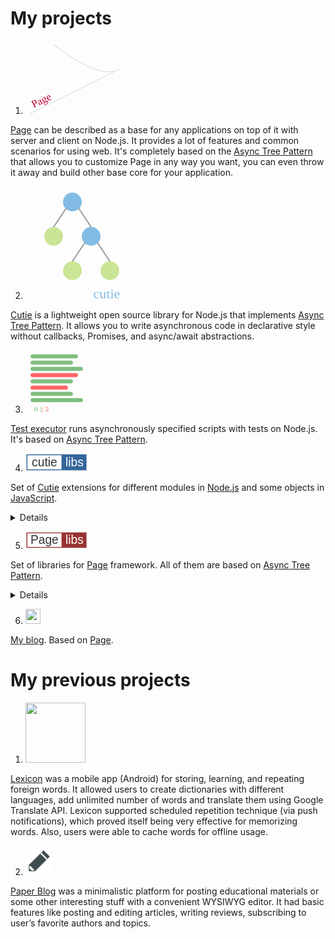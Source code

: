 # My projects

1. <img class="project-logo" class="project-logo" style="width: 150px; height: 117.4px;" src="data:image/svg+xml;base64,PHN2ZyB4bWxucz0iaHR0cDovL3d3dy53My5vcmcvMjAwMC9zdmciIHZlcnNpb249IjEuMSIgeG1s%0D%0AbnM6eGxpbms9Imh0dHA6Ly93d3cudzMub3JnLzE5OTkveGxpbmsiIHhtbG5zOnN2Z2pzPSJodHRw%0D%0AOi8vc3ZnanMuY29tL3N2Z2pzIiB3aWR0aD0iMjMwIiBoZWlnaHQ9IjE4MCI+PGRlZnMgaWQ9IlN2%0D%0AZ2pzRGVmczEwMDEiPjwvZGVmcz48c3ZnIGlkPSJTdmdqc1N2ZzEwMDIiIHdpZHRoPSIyIiBoZWln%0D%0AaHQ9IjAiIGZvY3VzYWJsZT0iZmFsc2UiIHN0eWxlPSJvdmVyZmxvdzogaGlkZGVuOyB0b3A6IC0x%0D%0AMDAlOyBsZWZ0OiAtMTAwJTsgcG9zaXRpb246IGFic29sdXRlOyBvcGFjaXR5OiAwIj48cG9seWxp%0D%0AbmUgaWQ9IlN2Z2pzUG9seWxpbmUxMDAzIiBwb2ludHM9IjAsMCI+PC9wb2x5bGluZT48cGF0aCBp%0D%0AZD0iU3ZnanNQYXRoMTAwNCIgZD0iTTEwIDMwQzEwIDMwIDEyMCAxMjAgMTcwIDkwTC01MCAyMDAg%0D%0AIj48L3BhdGg+PC9zdmc+PHBhdGggaWQ9IlN2Z2pzUGF0aDEwMDYiIGQ9Ik03MCAxMEM3MCAxMCAx%0D%0AODAgMTAwIDIzMCA3MEwxMCAxODAgIiBmaWxsPSJub25lIiBzdHJva2UtbGluZWpvaW49InJvdW5k%0D%0AIiBzdHJva2UtbGluZWNhcD0icm91bmQiIHN0cm9rZT0iI2UwZTBlMCIgc3Ryb2tlLXdpZHRoPSIy%0D%0AIj48L3BhdGg+PHRleHQgaWQ9IlN2Z2pzVGV4dDEwMDciIGZvbnQtZmFtaWx5PSJMdWNpZGEgR3Jh%0D%0AbmRlIiB4PSIzOCIgeT0iMTQ3LjEwMTU2MjUiIHRyYW5zZm9ybT0ibWF0cml4KDAuODk4Nzk0MDQ2%0D%0AMjk5MTY3LC0wLjQzODM3MTE0Njc4OTA3NzQsMC40MzgzNzExNDY3ODkwNzc0LDAuODk4Nzk0MDQ2%0D%0AMjk5MTY3LC01Ni4wODI3MjcwODE2NDI4MTUsMzguODY4MDgzMTgxODAxNDcpIiBmb250LXNpemU9%0D%0AIjI2IiB0ZXh0LWFuY2hvcj0ibWlkZGxlIiBmYW1pbHk9Ikx1Y2lkYSBHcmFuZGUiIHNpemU9IjI2%0D%0AIiBhbmNob3I9Im1pZGRsZSIgc3ZnanM6ZGF0YT0ieyZxdW90O2xlYWRpbmcmcXVvdDs6JnF1b3Q7%0D%0AMS41ZW0mcXVvdDt9Ij48dHNwYW4gaWQ9IlN2Z2pzVHNwYW4xMDA4IiBmaWxsPSIjYzQwMjMzIj5Q%0D%0AYWdlPC90c3Bhbj48L3RleHQ+PC9zdmc+">
[Page](https://github.com/Guseyn/page) can be described as a base for any applications on top of it with server and client on Node.js. It provides a lot of features and common scenarios for using web. It's completely based on the [Async Tree Pattern](https://github.com/Guseyn/async-tree-patern/blob/master/Async_Tree_Patern.pdf) that allows you to customize Page in any way you want, you can even throw it away and build other base core for your application.

2. <img class="project-logo" src="data:image/svg+xml;base64,PHN2ZyB4bWxucz0iaHR0cDovL3d3dy53My5vcmcvMjAwMC9zdmciIHZlcnNpb249IjEuMSIgeG1s%0D%0AbnM6eGxpbms9Imh0dHA6Ly93d3cudzMub3JnLzE5OTkveGxpbmsiIHhtbG5zOnN2Z2pzPSJodHRw%0D%0AOi8vc3ZnanMuY29tL3N2Z2pzIiB3aWR0aD0iMTgwIiBoZWlnaHQ9IjE4MCI+PGRlZnMgaWQ9IlN2%0D%0AZ2pzRGVmczEwMDEiPjwvZGVmcz48c3ZnIGlkPSJTdmdqc1N2ZzEwMDIiIHdpZHRoPSIyIiBoZWln%0D%0AaHQ9IjAiIGZvY3VzYWJsZT0iZmFsc2UiIHN0eWxlPSJvdmVyZmxvdzogaGlkZGVuOyB0b3A6IC0x%0D%0AMDAlOyBsZWZ0OiAtMTAwJTsgcG9zaXRpb246IGFic29sdXRlOyBvcGFjaXR5OiAwIj48cG9seWxp%0D%0AbmUgaWQ9IlN2Z2pzUG9seWxpbmUxMDAzIiBwb2ludHM9IjAsMCI+PC9wb2x5bGluZT48cGF0aCBp%0D%0AZD0iU3ZnanNQYXRoMTAwNCIgZD0iTTAgMCAiPjwvcGF0aD48L3N2Zz48Y2lyY2xlIGlkPSJTdmdq%0D%0Ac0NpcmNsZTEwMDYiIHI9IjE1IiBjeD0iNzUiIGN5PSIyNSIgZmlsbD0iIzgyYmNlNSI+PC9jaXJj%0D%0AbGU+PGxpbmUgaWQ9IlN2Z2pzTGluZTEwMDciIHgxPSI2NSIgeTE9IjM1IiB4Mj0iNDUiIHkyPSI2%0D%0ANSIgc3Ryb2tlPSIjOTk5OTk5IiBzdHJva2Utd2lkdGg9IjIiPjwvbGluZT48bGluZSBpZD0iU3Zn%0D%0AanNMaW5lMTAwOCIgeDE9Ijg1IiB5MT0iMzUiIHgyPSIxMDUiIHkyPSI2NSIgc3Ryb2tlPSIjOTk5%0D%0AOTk5IiBzdHJva2Utd2lkdGg9IjIiPjwvbGluZT48Y2lyY2xlIGlkPSJTdmdqc0NpcmNsZTEwMDki%0D%0AIHI9IjE1IiBjeD0iNDUiIGN5PSI4MCIgZmlsbD0iI2NhZTU5NSI+PC9jaXJjbGU+PGNpcmNsZSBp%0D%0AZD0iU3ZnanNDaXJjbGUxMDEwIiByPSIxNSIgY3g9IjEwNSIgY3k9IjgwIiBmaWxsPSIjODJiY2U1%0D%0AIj48L2NpcmNsZT48bGluZSBpZD0iU3ZnanNMaW5lMTAxMSIgeDE9Ijk1IiB5MT0iOTAiIHgyPSI3%0D%0ANSIgeTI9IjEyMCIgc3Ryb2tlPSIjOTk5OTk5IiBzdHJva2Utd2lkdGg9IjIiPjwvbGluZT48bGlu%0D%0AZSBpZD0iU3ZnanNMaW5lMTAxMiIgeDE9IjExNSIgeTE9IjkwIiB4Mj0iMTM1IiB5Mj0iMTIwIiBz%0D%0AdHJva2U9IiM5OTk5OTkiIHN0cm9rZS13aWR0aD0iMiI+PC9saW5lPjxjaXJjbGUgaWQ9IlN2Z2pz%0D%0AQ2lyY2xlMTAxMyIgcj0iMTUiIGN4PSI3NSIgY3k9IjEzNSIgZmlsbD0iI2NhZTU5NSI+PC9jaXJj%0D%0AbGU+PGNpcmNsZSBpZD0iU3ZnanNDaXJjbGUxMDE0IiByPSIxNSIgY3g9IjEzNSIgY3k9IjEzNSIg%0D%0AZmlsbD0iI2NhZTU5NSI+PC9jaXJjbGU+PHRleHQgaWQ9IlN2Z2pzVGV4dDEwMTUiIGZvbnQtZmFt%0D%0AaWx5PSJUYWhvbWEiIHg9IjEzMCIgeT0iMTc5LjEwMTU2MjUiIGZvbnQtc2l6ZT0iMjIiIHRleHQt%0D%0AYW5jaG9yPSJtaWRkbGUiIGZhbWlseT0iVGFob21hIiBzaXplPSIyMiIgYW5jaG9yPSJtaWRkbGUi%0D%0AIHN2Z2pzOmRhdGE9InsmcXVvdDtsZWFkaW5nJnF1b3Q7OiZxdW90OzEuNWVtJnF1b3Q7fSI+PHRz%0D%0AcGFuIGlkPSJTdmdqc1RzcGFuMTAxNiIgZmlsbD0iIzgyYmNlNSI+Y3V0aWU8L3RzcGFuPjwvdGV4%0D%0AdD48L3N2Zz4=">
[Cutie](https://github.com/Guseyn/cutie) is a lightweight open source library for Node.js that implements [Async Tree Pattern](https://github.com/Guseyn/async-tree-patern/blob/master/Async_Tree_Patern.pdf). It allows you to write asynchronous code in declarative style without callbacks, Promises, and async/await abstractions.

3. <img class="project-logo" style="width: 100px; height: 100px" src="data:image/svg+xml;base64,PHN2ZyB4bWxucz0iaHR0cDovL3d3dy53My5vcmcvMjAwMC9zdmciIHZlcnNpb249IjEuMSIgeG1s%0D%0AbnM6eGxpbms9Imh0dHA6Ly93d3cudzMub3JnLzE5OTkveGxpbmsiIHhtbG5zOnN2Z2pzPSJodHRw%0D%0AOi8vc3ZnanMuY29tL3N2Z2pzIiB3aWR0aD0iMTI1IiBoZWlnaHQ9IjE1MCI+PGRlZnMgaWQ9IlN2%0D%0AZ2pzRGVmczEwMDEiPjwvZGVmcz48c3ZnIGlkPSJTdmdqc1N2ZzEwMDIiIHdpZHRoPSIyIiBoZWln%0D%0AaHQ9IjAiIGZvY3VzYWJsZT0iZmFsc2UiIHN0eWxlPSJvdmVyZmxvdzogaGlkZGVuOyB0b3A6IC0x%0D%0AMDAlOyBsZWZ0OiAtMTAwJTsgcG9zaXRpb246IGFic29sdXRlOyBvcGFjaXR5OiAwIj48cG9seWxp%0D%0AbmUgaWQ9IlN2Z2pzUG9seWxpbmUxMDAzIiBwb2ludHM9IjAsMCI+PC9wb2x5bGluZT48cGF0aCBp%0D%0AZD0iU3ZnanNQYXRoMTAwNCIgZD0iTTAgMCAiPjwvcGF0aD48L3N2Zz48bGluZSBpZD0iU3ZnanNM%0D%0AaW5lMTAwNiIgeDE9IjE1IiB5MT0iMTUiIHgyPSIxMDAiIHkyPSIxNSIgc3Ryb2tlLWxpbmVjYXA9%0D%0AInJvdW5kIiBzdHJva2U9IiM3ZmJmN2YiIHN0cm9rZS13aWR0aD0iMTAiPjwvbGluZT48bGluZSBp%0D%0AZD0iU3ZnanNMaW5lMTAwNyIgeDE9IjE1IiB5MT0iMzAiIHgyPSI5MCIgeTI9IjMwIiBzdHJva2Ut%0D%0AbGluZWNhcD0icm91bmQiIHN0cm9rZT0iIzdmYmY3ZiIgc3Ryb2tlLXdpZHRoPSIxMCI+PC9saW5l%0D%0APjxsaW5lIGlkPSJTdmdqc0xpbmUxMDA4IiB4MT0iMTUiIHkxPSI0NSIgeDI9IjExMCIgeTI9IjQ1%0D%0AIiBzdHJva2UtbGluZWNhcD0icm91bmQiIHN0cm9rZT0iIzdmYmY3ZiIgc3Ryb2tlLXdpZHRoPSIx%0D%0AMCI+PC9saW5lPjxsaW5lIGlkPSJTdmdqc0xpbmUxMDA5IiB4MT0iMTUiIHkxPSI2MCIgeDI9IjEw%0D%0AMCIgeTI9IjYwIiBzdHJva2UtbGluZWNhcD0icm91bmQiIHN0cm9rZT0iI2ZmNjY2NiIgc3Ryb2tl%0D%0ALXdpZHRoPSIxMCI+PC9saW5lPjxsaW5lIGlkPSJTdmdqc0xpbmUxMDEwIiB4MT0iMTUiIHkxPSI3%0D%0ANSIgeDI9IjkwIiB5Mj0iNzUiIHN0cm9rZS1saW5lY2FwPSJyb3VuZCIgc3Ryb2tlPSIjN2ZiZjdm%0D%0AIiBzdHJva2Utd2lkdGg9IjEwIj48L2xpbmU+PGxpbmUgaWQ9IlN2Z2pzTGluZTEwMTEiIHgxPSIx%0D%0ANSIgeTE9IjkwIiB4Mj0iODAiIHkyPSI5MCIgc3Ryb2tlLWxpbmVjYXA9InJvdW5kIiBzdHJva2U9%0D%0AIiNmZjY2NjYiIHN0cm9rZS13aWR0aD0iMTAiPjwvbGluZT48bGluZSBpZD0iU3ZnanNMaW5lMTAx%0D%0AMiIgeDE9IjE1IiB5MT0iMTA1IiB4Mj0iOTAiIHkyPSIxMDUiIHN0cm9rZS1saW5lY2FwPSJyb3Vu%0D%0AZCIgc3Ryb2tlPSIjN2ZiZjdmIiBzdHJva2Utd2lkdGg9IjEwIj48L2xpbmU+PGxpbmUgaWQ9IlN2%0D%0AZ2pzTGluZTEwMTMiIHgxPSIxNSIgeTE9IjEyMCIgeDI9IjExMCIgeTI9IjEyMCIgc3Ryb2tlLWxp%0D%0AbmVjYXA9InJvdW5kIiBzdHJva2U9IiM3ZmJmN2YiIHN0cm9rZS13aWR0aD0iMTAiPjwvbGluZT48%0D%0AdGV4dCBpZD0iU3ZnanNUZXh0MTAxNCIgZm9udC1mYW1pbHk9IlRhaG9tYSIgeD0iMzIiIHk9IjE0%0D%0ANy4xMDE1NjI1IiBmb250LXNpemU9IjE2IiB0ZXh0LWFuY2hvcj0ibWlkZGxlIiBmYW1pbHk9IlRh%0D%0AaG9tYSIgc2l6ZT0iMTYiIGFuY2hvcj0ibWlkZGxlIiBzdmdqczpkYXRhPSJ7JnF1b3Q7bGVhZGlu%0D%0AZyZxdW90OzomcXVvdDsxLjVlbSZxdW90O30iPjx0c3BhbiBpZD0iU3ZnanNUc3BhbjEwMTUiIGZp%0D%0AbGw9IiM3ZmJmN2YiPjY8L3RzcGFuPjx0c3BhbiBpZD0iU3ZnanNUc3BhbjEwMTYiIGZpbGw9IiM3%0D%0AZmJmN2YiPiB8PC90c3Bhbj48dHNwYW4gaWQ9IlN2Z2pzVHNwYW4xMDE3IiBmaWxsPSIjZmY2NjY2%0D%0AIj58IDwvdHNwYW4+PHRzcGFuIGlkPSJTdmdqc1RzcGFuMTAxOCIgZmlsbD0iI2ZmNjY2NiI+Mjwv%0D%0AdHNwYW4+PC90ZXh0Pjwvc3ZnPg==">
[Test executor](https://github.com/Guseyn/node-test-executor) runs asynchronously specified scripts with tests on Node.js. It's based on [Async Tree Pattern](https://github.com/Guseyn/async-tree-patern/blob/master/Async_Tree_Patern.pdf).

4. <img class="project-logo" style="width: 100px; height: 28.3px;" src="data:image/svg+xml;base64,PHN2ZyB4bWxucz0iaHR0cDovL3d3dy53My5vcmcvMjAwMC9zdmciIHZlcnNpb249IjEuMSIgeG1s%0D%0AbnM6eGxpbms9Imh0dHA6Ly93d3cudzMub3JnLzE5OTkveGxpbmsiIHhtbG5zOnN2Z2pzPSJodHRw%0D%0AOi8vc3ZnanMuY29tL3N2Z2pzIiB3aWR0aD0iMTI1IiBoZWlnaHQ9IjM0Ij48ZGVmcyBpZD0iU3Zn%0D%0AanNEZWZzMTAwMSI+PC9kZWZzPjxzdmcgaWQ9IlN2Z2pzU3ZnMTAwMiIgd2lkdGg9IjIiIGhlaWdo%0D%0AdD0iMCIgZm9jdXNhYmxlPSJmYWxzZSIgc3R5bGU9Im92ZXJmbG93OiBoaWRkZW47IHRvcDogLTEw%0D%0AMCU7IGxlZnQ6IC0xMDAlOyBwb3NpdGlvbjogYWJzb2x1dGU7IG9wYWNpdHk6IDAiPjxwb2x5bGlu%0D%0AZSBpZD0iU3ZnanNQb2x5bGluZTEwMDMiIHBvaW50cz0iMCwwIj48L3BvbHlsaW5lPjxwYXRoIGlk%0D%0APSJTdmdqc1BhdGgxMDA0IiBkPSJNMCAwICI+PC9wYXRoPjwvc3ZnPjxsaW5lIGlkPSJTdmdqc0xp%0D%0AbmUxMDA2IiB4MT0iMiIgeTE9IjMiIHgyPSI3MiIgeTI9IjMiIHN0cm9rZT0iIzMzNjY5OSIgc3Ry%0D%0Ab2tlLXdpZHRoPSIyIj48L2xpbmU+PGxpbmUgaWQ9IlN2Z2pzTGluZTEwMDciIHgxPSIzIiB5MT0i%0D%0AMyIgeDI9IjMiIHkyPSIzMiIgc3Ryb2tlPSIjMzM2Njk5IiBzdHJva2Utd2lkdGg9IjIiPjwvbGlu%0D%0AZT48bGluZSBpZD0iU3ZnanNMaW5lMTAwOCIgeDE9IjMiIHkxPSIzMSIgeDI9IjcyIiB5Mj0iMzEi%0D%0AIHN0cm9rZT0iIzMzNjY5OSIgc3Ryb2tlLXdpZHRoPSIyIj48L2xpbmU+PHJlY3QgaWQ9IlN2Z2pz%0D%0AUmVjdDEwMDkiIHdpZHRoPSI2OCIgaGVpZ2h0PSIyNiIgeD0iNCIgeT0iNCIgZmlsbD0iI2ZmZmZm%0D%0AZiI+PC9yZWN0PjxyZWN0IGlkPSJTdmdqc1JlY3QxMDEwIiB3aWR0aD0iNTAiIGhlaWdodD0iMzAi%0D%0AIHg9IjcyIiB5PSIyIiBmaWxsPSIjMzM2Njk5Ij48L3JlY3Q+PHRleHQgaWQ9IlN2Z2pzVGV4dDEw%0D%0AMTEiIGZvbnQtZmFtaWx5PSJIZWx2ZXRpY2EiIHg9IjM4IiB5PSIyNC4xMDE1NjI1IiBmb250LXNp%0D%0AemU9IjI0IiB0ZXh0LWFuY2hvcj0ibWlkZGxlIiBmYW1pbHk9IkhlbHZldGljYSIgc2l6ZT0iMjQi%0D%0AIGFuY2hvcj0ibWlkZGxlIiBzdmdqczpkYXRhPSJ7JnF1b3Q7bGVhZGluZyZxdW90OzomcXVvdDsx%0D%0ALjVlbSZxdW90O30iPjx0c3BhbiBpZD0iU3ZnanNUc3BhbjEwMTIiIGZpbGw9IiMzMzMzMzMiPmN1%0D%0AdGllPC90c3Bhbj48L3RleHQ+PHRleHQgaWQ9IlN2Z2pzVGV4dDEwMTMiIGZvbnQtZmFtaWx5PSJI%0D%0AZWx2ZXRpY2EiIHg9Ijk4IiB5PSIyNC4xMDE1NjI1IiBmb250LXNpemU9IjI0IiB0ZXh0LWFuY2hv%0D%0Acj0ibWlkZGxlIiBmYW1pbHk9IkhlbHZldGljYSIgc2l6ZT0iMjQiIGFuY2hvcj0ibWlkZGxlIiBz%0D%0AdmdqczpkYXRhPSJ7JnF1b3Q7bGVhZGluZyZxdW90OzomcXVvdDsxLjVlbSZxdW90O30iPjx0c3Bh%0D%0AbiBpZD0iU3ZnanNUc3BhbjEwMTQiIGZpbGw9IiNmZmZmZmYiPmxpYnM8L3RzcGFuPjwvdGV4dD48%0D%0AL3N2Zz4=">
Set of [Cutie](https://github.com/Guseyn/cutie) extensions for different modules in [Node.js](https://nodejs.org/dist/latest/docs/api/) and some objects in [JavaScript](https://developer.mozilla.org/en-US/docs/Web/JavaScript/Reference/Global_Objects).
<details  id="cuties-details"></details>

5. <img class="project-logo" style="width: 100px; height: 28.3px;" src="data:image/svg+xml;base64,PHN2ZyB4bWxucz0iaHR0cDovL3d3dy53My5vcmcvMjAwMC9zdmciIHZlcnNpb249IjEuMSIgeG1s%0D%0AbnM6eGxpbms9Imh0dHA6Ly93d3cudzMub3JnLzE5OTkveGxpbmsiIHhtbG5zOnN2Z2pzPSJodHRw%0D%0AOi8vc3ZnanMuY29tL3N2Z2pzIiB3aWR0aD0iMTI1IiBoZWlnaHQ9IjM0Ij48ZGVmcyBpZD0iU3Zn%0D%0AanNEZWZzMTAwMSI+PC9kZWZzPjxzdmcgaWQ9IlN2Z2pzU3ZnMTAwMiIgd2lkdGg9IjIiIGhlaWdo%0D%0AdD0iMCIgZm9jdXNhYmxlPSJmYWxzZSIgc3R5bGU9Im92ZXJmbG93OiBoaWRkZW47IHRvcDogLTEw%0D%0AMCU7IGxlZnQ6IC0xMDAlOyBwb3NpdGlvbjogYWJzb2x1dGU7IG9wYWNpdHk6IDAiPjxwb2x5bGlu%0D%0AZSBpZD0iU3ZnanNQb2x5bGluZTEwMDMiIHBvaW50cz0iMCwwIj48L3BvbHlsaW5lPjxwYXRoIGlk%0D%0APSJTdmdqc1BhdGgxMDA0IiBkPSJNMCAwICI+PC9wYXRoPjwvc3ZnPjxsaW5lIGlkPSJTdmdqc0xp%0D%0AbmUxMDA2IiB4MT0iMiIgeTE9IjMiIHgyPSI3MiIgeTI9IjMiIHN0cm9rZT0iIzk5MzMzMyIgc3Ry%0D%0Ab2tlLXdpZHRoPSIyIj48L2xpbmU+PGxpbmUgaWQ9IlN2Z2pzTGluZTEwMDciIHgxPSIzIiB5MT0i%0D%0AMyIgeDI9IjMiIHkyPSIzMiIgc3Ryb2tlPSIjOTkzMzMzIiBzdHJva2Utd2lkdGg9IjIiPjwvbGlu%0D%0AZT48bGluZSBpZD0iU3ZnanNMaW5lMTAwOCIgeDE9IjMiIHkxPSIzMSIgeDI9IjcyIiB5Mj0iMzEi%0D%0AIHN0cm9rZT0iIzk5MzMzMyIgc3Ryb2tlLXdpZHRoPSIyIj48L2xpbmU+PHJlY3QgaWQ9IlN2Z2pz%0D%0AUmVjdDEwMDkiIHdpZHRoPSI2OCIgaGVpZ2h0PSIyNiIgeD0iNCIgeT0iNCIgZmlsbD0iI2ZmZmZm%0D%0AZiI+PC9yZWN0PjxyZWN0IGlkPSJTdmdqc1JlY3QxMDEwIiB3aWR0aD0iNTAiIGhlaWdodD0iMzAi%0D%0AIHg9IjcyIiB5PSIyIiBmaWxsPSIjOTkzMzMzIj48L3JlY3Q+PHRleHQgaWQ9IlN2Z2pzVGV4dDEw%0D%0AMTEiIGZvbnQtZmFtaWx5PSJIZWx2ZXRpY2EiIHg9IjM4IiB5PSIyNC4xMDE1NjI1IiBmb250LXNp%0D%0AemU9IjI0IiB0ZXh0LWFuY2hvcj0ibWlkZGxlIiBmYW1pbHk9IkhlbHZldGljYSIgc2l6ZT0iMjQi%0D%0AIGFuY2hvcj0ibWlkZGxlIiBzdmdqczpkYXRhPSJ7JnF1b3Q7bGVhZGluZyZxdW90OzomcXVvdDsx%0D%0ALjVlbSZxdW90O30iPjx0c3BhbiBpZD0iU3ZnanNUc3BhbjEwMTIiIGZpbGw9IiMzMzMzMzMiPlBh%0D%0AZ2U8L3RzcGFuPjwvdGV4dD48dGV4dCBpZD0iU3ZnanNUZXh0MTAxMyIgZm9udC1mYW1pbHk9Ikhl%0D%0AbHZldGljYSIgeD0iOTgiIHk9IjI0LjEwMTU2MjUiIGZvbnQtc2l6ZT0iMjQiIHRleHQtYW5jaG9y%0D%0APSJtaWRkbGUiIGZhbWlseT0iSGVsdmV0aWNhIiBzaXplPSIyNCIgYW5jaG9yPSJtaWRkbGUiIHN2%0D%0AZ2pzOmRhdGE9InsmcXVvdDtsZWFkaW5nJnF1b3Q7OiZxdW90OzEuNWVtJnF1b3Q7fSI+PHRzcGFu%0D%0AIGlkPSJTdmdqc1RzcGFuMTAxNCIgZmlsbD0iI2ZmZmZmZiI+bGliczwvdHNwYW4+PC90ZXh0Pjwv%0D%0Ac3ZnPg==">
Set of libraries for [Page](https://github.com/Guseyn/cutie) framework. All of them are based on [Async Tree Pattern](https://github.com/Guseyn/async-tree-patern/blob/master/Async_Tree_Pattern.pdf).
<details  id="page-libs-details"></details>

6. <img class="project-logo" style="width: 24px; height: 24px;" src="/../image/favicon.png">
[My blog](https://guseyn.com). Based on [Page](https://github.com/Guseyn/page).

# My previous projects

1. <img class="project-logo" style="width: 96px; height: 96px;" src="https://github.com/Guseyn/Lexicon-android-/blob/master/app/src/main/res/drawable/app_icon.png?raw=true">
[Lexicon](https://github.com/Guseyn/Lexicon-android-) was a mobile app (Android) for storing, learning, and repeating foreign words. It allowed users to create dictionaries with different languages, add unlimited number of words and translate them using Google Translate API. Lexicon supported scheduled repetition technique (via push notifications), which proved itself being very effective for memorizing words. Also, users were able to cache words for offline usage.

2. <img class="project-logo" style="width: 42px; height: 47px;" src="https://github.com/Guseyn/Paper-blog/blob/master/img/logo_v1.png?raw=true">
[Paper Blog](https://github.com/Guseyn/Paper-blog) was a minimalistic platform for posting educational materials or some other interesting stuff with a convenient WYSIWYG editor. It had basic features like posting and editing articles, writing reviews, subscribing to user’s favorite authors and topics.
